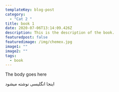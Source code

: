 ```yaml
---
templateKey: blog-post
category:
  - "Cat 2 "
title: book 1
date: 2020-07-06T13:14:09.426Z
description: This is the description of the book.
featuredpost: false
featuredimage: /img/chemex.jpg
image1: ""
image2: ""
tags:
  - book
---
```


The body goes here

اینجا انگلیسی نوشته میشود
